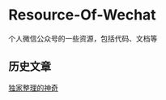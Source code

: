 # Resource-Of-Wechat
个人微信公众号的一些资源，包括代码、文档等

## 历史文章
[独家整理的神奇](https://mp.weixin.qq.com/s/rxJ5G2be9nPhTaIM4CfHbg)
